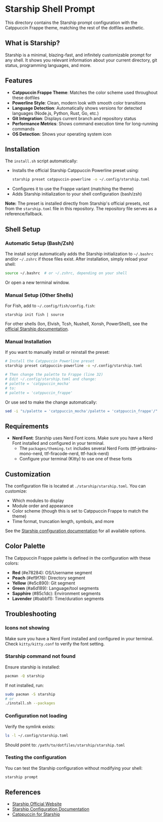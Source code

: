 # Starship Shell Prompt

This directory contains the Starship prompt configuration with the Catppuccin Frappe theme, matching the rest of the dotfiles aesthetic.

## What is Starship?

Starship is a minimal, blazing-fast, and infinitely customizable prompt for any shell. It shows you relevant information about your current directory, git status, programming languages, and more.

## Features

- **Catppuccin Frappe Theme**: Matches the color scheme used throughout these dotfiles
- **Powerline Style**: Clean, modern look with smooth color transitions
- **Language Detection**: Automatically shows versions for detected languages (Node.js, Python, Rust, Go, etc.)
- **Git Integration**: Displays current branch and repository status
- **Performance Metrics**: Shows command execution time for long-running commands
- **OS Detection**: Shows your operating system icon

## Installation

The `install.sh` script automatically:
- Installs the official Starship Catppuccin Powerline preset using:
  ```bash
  starship preset catppuccin-powerline -o ~/.config/starship.toml
  ```
- Configures it to use the Frappe variant (matching the theme)
- Adds Starship initialization to your shell configuration (bash/zsh)

**Note:** The preset is installed directly from Starship's official presets, not from the `starship.toml` file in this repository. The repository file serves as a reference/fallback.

## Shell Setup

### Automatic Setup (Bash/Zsh)

The install script automatically adds the Starship initialization to `~/.bashrc` and/or `~/.zshrc` if those files exist. After installation, simply reload your shell:

```bash
source ~/.bashrc  # or ~/.zshrc, depending on your shell
```

Or open a new terminal window.

### Manual Setup (Other Shells)

For Fish, add to `~/.config/fish/config.fish`:
```fish
starship init fish | source
```

For other shells (Ion, Elvish, Tcsh, Nushell, Xonsh, PowerShell), see the [official Starship documentation](https://starship.rs/guide/#%F0%9F%9A%80-installation).

### Manual Installation

If you want to manually install or reinstall the preset:

```bash
# Install the Catppuccin Powerline preset
starship preset catppuccin-powerline -o ~/.config/starship.toml

# Then change the palette to Frappe (line 32)
# Edit ~/.config/starship.toml and change:
# palette = 'catppuccin_mocha'
# to:
# palette = 'catppuccin_frappe'
```

Or use sed to make the change automatically:
```bash
sed -i "s/palette = 'catppuccin_mocha'/palette = 'catppuccin_frappe'/" ~/.config/starship.toml
```

## Requirements

- **Nerd Font**: Starship uses Nerd Font icons. Make sure you have a Nerd Font installed and configured in your terminal.
  - The `packages/theming.txt` includes several Nerd Fonts (ttf-jetbrains-mono-nerd, ttf-firacode-nerd, ttf-hack-nerd)
  - Configure your terminal (Kitty) to use one of these fonts

## Customization

The configuration file is located at `./starship/starship.toml`. You can customize:
- Which modules to display
- Module order and appearance
- Color scheme (though this is set to Catppuccin Frappe to match the theme)
- Time format, truncation length, symbols, and more

See the [Starship configuration documentation](https://starship.rs/config/) for all available options.

## Color Palette

The Catppuccin Frappe palette is defined in the configuration with these colors:
- **Red** (#e78284): OS/Username segment
- **Peach** (#ef9f76): Directory segment
- **Yellow** (#e5c890): Git segment
- **Green** (#a6d189): Language/tool segments
- **Sapphire** (#85c1dc): Environment segments
- **Lavender** (#babbf1): Time/duration segments

## Troubleshooting

### Icons not showing
Make sure you have a Nerd Font installed and configured in your terminal. Check `kitty/kitty.conf` to verify the font setting.

### Starship command not found
Ensure starship is installed:
```bash
pacman -Q starship
```

If not installed, run:
```bash
sudo pacman -S starship
# or
./install.sh --packages
```

### Configuration not loading
Verify the symlink exists:
```bash
ls -l ~/.config/starship.toml
```

Should point to: `/path/to/dotfiles/starship/starship.toml`

### Testing the configuration
You can test the Starship configuration without modifying your shell:
```bash
starship prompt
```

## References

- [Starship Official Website](https://starship.rs/)
- [Starship Configuration Documentation](https://starship.rs/config/)
- [Catppuccin for Starship](https://github.com/catppuccin/starship)
